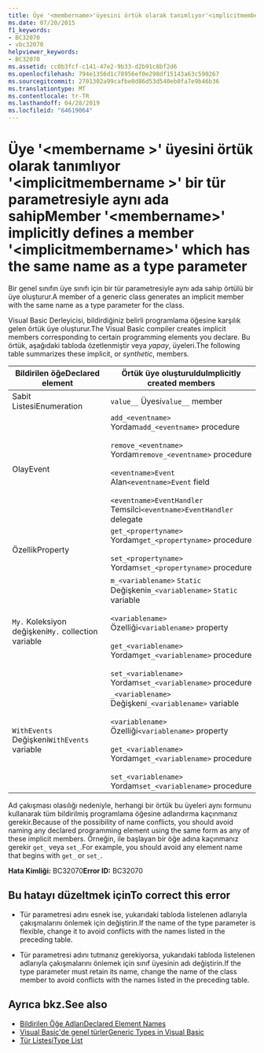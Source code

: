 ```yaml
---
title: Üye '<membername>'üyesini örtük olarak tanımlıyor'<implicitmembername>' bir tür parametresiyle aynı ada sahip
ms.date: 07/20/2015
f1_keywords:
- BC32070
- vbc32070
helpviewer_keywords:
- BC32070
ms.assetid: cc0b3fcf-c141-47e2-9b33-d2b91c8bf2d6
ms.openlocfilehash: 794e1356d1c78956ef0e298df15143a63c590267
ms.sourcegitcommit: 2701302a99cafbe0d86d53d540eb0fa7e9b46b36
ms.translationtype: MT
ms.contentlocale: tr-TR
ms.lasthandoff: 04/28/2019
ms.locfileid: "64619064"
---
```

# <a name="member-membername-implicitly-defines-a-member-implicitmembername-which-has-the-same-name-as-a-type-parameter"></a><span data-ttu-id="ff724-102">Üye '\<membername >' üyesini örtük olarak tanımlıyor '\<implicitmembername >' bir tür parametresiyle aynı ada sahip</span><span class="sxs-lookup"><span data-stu-id="ff724-102">Member '\<membername>' implicitly defines a member '\<implicitmembername>' which has the same name as a type parameter</span></span>
<span data-ttu-id="ff724-103">Bir genel sınıfın üye sınıfı için bir tür parametresiyle aynı ada sahip örtülü bir üye oluşturur.</span><span class="sxs-lookup"><span data-stu-id="ff724-103">A member of a generic class generates an implicit member with the same name as a type parameter for the class.</span></span>  
  
 <span data-ttu-id="ff724-104">Visual Basic Derleyicisi, bildirdiğiniz belirli programlama öğesine karşılık gelen örtük üye oluşturur.</span><span class="sxs-lookup"><span data-stu-id="ff724-104">The Visual Basic compiler creates implicit members corresponding to certain programming elements you declare.</span></span> <span data-ttu-id="ff724-105">Bu örtük, aşağıdaki tabloda özetlenmiştir veya *yapay*, üyeleri.</span><span class="sxs-lookup"><span data-stu-id="ff724-105">The following table summarizes these implicit, or *synthetic*, members.</span></span>  
  
|<span data-ttu-id="ff724-106">Bildirilen öğe</span><span class="sxs-lookup"><span data-stu-id="ff724-106">Declared element</span></span>|<span data-ttu-id="ff724-107">Örtük üye oluşturuldu</span><span class="sxs-lookup"><span data-stu-id="ff724-107">Implicitly created members</span></span>|  
|----------------------|--------------------------------|  
|<span data-ttu-id="ff724-108">Sabit Listesi</span><span class="sxs-lookup"><span data-stu-id="ff724-108">Enumeration</span></span>|<span data-ttu-id="ff724-109">`value__` Üyesi</span><span class="sxs-lookup"><span data-stu-id="ff724-109">`value__` member</span></span>|  
|<span data-ttu-id="ff724-110">Olay</span><span class="sxs-lookup"><span data-stu-id="ff724-110">Event</span></span>|<span data-ttu-id="ff724-111">`add_<eventname>` Yordam</span><span class="sxs-lookup"><span data-stu-id="ff724-111">`add_<eventname>` procedure</span></span><br /><br /> <span data-ttu-id="ff724-112">`remove_<eventname>` Yordam</span><span class="sxs-lookup"><span data-stu-id="ff724-112">`remove_<eventname>` procedure</span></span><br /><br /> <span data-ttu-id="ff724-113">`<eventname>Event` Alan</span><span class="sxs-lookup"><span data-stu-id="ff724-113">`<eventname>Event` field</span></span><br /><br /> <span data-ttu-id="ff724-114">`<eventname>EventHandler` Temsilci</span><span class="sxs-lookup"><span data-stu-id="ff724-114">`<eventname>EventHandler` delegate</span></span>|  
|<span data-ttu-id="ff724-115">Özellik</span><span class="sxs-lookup"><span data-stu-id="ff724-115">Property</span></span>|<span data-ttu-id="ff724-116">`get_<propertyname>` Yordam</span><span class="sxs-lookup"><span data-stu-id="ff724-116">`get_<propertyname>` procedure</span></span><br /><br /> <span data-ttu-id="ff724-117">`set_<propertyname>` Yordam</span><span class="sxs-lookup"><span data-stu-id="ff724-117">`set_<propertyname>` procedure</span></span>|  
|<span data-ttu-id="ff724-118">`My.` Koleksiyon değişkeni</span><span class="sxs-lookup"><span data-stu-id="ff724-118">`My.` collection variable</span></span>|<span data-ttu-id="ff724-119">`m_<variablename>` `Static` Değişkeni</span><span class="sxs-lookup"><span data-stu-id="ff724-119">`m_<variablename>` `Static` variable</span></span><br /><br /> <span data-ttu-id="ff724-120">`<variablename>` Özelliği</span><span class="sxs-lookup"><span data-stu-id="ff724-120">`<variablename>` property</span></span><br /><br /> <span data-ttu-id="ff724-121">`get_<variablename>` Yordam</span><span class="sxs-lookup"><span data-stu-id="ff724-121">`get_<variablename>` procedure</span></span><br /><br /> <span data-ttu-id="ff724-122">`set_<variablename>` Yordam</span><span class="sxs-lookup"><span data-stu-id="ff724-122">`set_<variablename>` procedure</span></span>|  
|<span data-ttu-id="ff724-123">`WithEvents` Değişkeni</span><span class="sxs-lookup"><span data-stu-id="ff724-123">`WithEvents` variable</span></span>|<span data-ttu-id="ff724-124">`_<variablename>` Değişkeni</span><span class="sxs-lookup"><span data-stu-id="ff724-124">`_<variablename>` variable</span></span><br /><br /> <span data-ttu-id="ff724-125">`<variablename>` Özelliği</span><span class="sxs-lookup"><span data-stu-id="ff724-125">`<variablename>` property</span></span><br /><br /> <span data-ttu-id="ff724-126">`get_<variablename>` Yordam</span><span class="sxs-lookup"><span data-stu-id="ff724-126">`get_<variablename>` procedure</span></span><br /><br /> <span data-ttu-id="ff724-127">`set_<variablename>` Yordam</span><span class="sxs-lookup"><span data-stu-id="ff724-127">`set_<variablename>` procedure</span></span>|  
  
 <span data-ttu-id="ff724-128">Ad çakışması olasılığı nedeniyle, herhangi bir örtük bu üyeleri aynı formunu kullanarak tüm bildirilmiş programlama öğesine adlandırma kaçınmanız gerekir.</span><span class="sxs-lookup"><span data-stu-id="ff724-128">Because of the possibility of name conflicts, you should avoid naming any declared programming element using the same form as any of these implicit members.</span></span> <span data-ttu-id="ff724-129">Örneğin, ile başlayan bir öğe adına kaçınmanız gerekir `get_` veya `set_`.</span><span class="sxs-lookup"><span data-stu-id="ff724-129">For example, you should avoid any element name that begins with `get_` or `set_`.</span></span>  
  
 <span data-ttu-id="ff724-130">**Hata Kimliği:** BC32070</span><span class="sxs-lookup"><span data-stu-id="ff724-130">**Error ID:** BC32070</span></span>  
  
## <a name="to-correct-this-error"></a><span data-ttu-id="ff724-131">Bu hatayı düzeltmek için</span><span class="sxs-lookup"><span data-stu-id="ff724-131">To correct this error</span></span>  
  
- <span data-ttu-id="ff724-132">Tür parametresi adını esnek ise, yukarıdaki tabloda listelenen adlarıyla çakışmalarını önlemek için değiştirin.</span><span class="sxs-lookup"><span data-stu-id="ff724-132">If the name of the type parameter is flexible, change it to avoid conflicts with the names listed in the preceding table.</span></span>  
  
- <span data-ttu-id="ff724-133">Tür parametresi adını tutmanız gerekiyorsa, yukarıdaki tabloda listelenen adlarıyla çakışmalarını önlemek için sınıf üyesinin adı değiştirin.</span><span class="sxs-lookup"><span data-stu-id="ff724-133">If the type parameter must retain its name, change the name of the class member to avoid conflicts with the names listed in the preceding table.</span></span>  
  
## <a name="see-also"></a><span data-ttu-id="ff724-134">Ayrıca bkz.</span><span class="sxs-lookup"><span data-stu-id="ff724-134">See also</span></span>

- [<span data-ttu-id="ff724-135">Bildirilen Öğe Adları</span><span class="sxs-lookup"><span data-stu-id="ff724-135">Declared Element Names</span></span>](../../visual-basic/programming-guide/language-features/declared-elements/declared-element-names.md)
- [<span data-ttu-id="ff724-136">Visual Basic'de genel türler</span><span class="sxs-lookup"><span data-stu-id="ff724-136">Generic Types in Visual Basic</span></span>](../../visual-basic/programming-guide/language-features/data-types/generic-types.md)
- [<span data-ttu-id="ff724-137">Tür Listesi</span><span class="sxs-lookup"><span data-stu-id="ff724-137">Type List</span></span>](../../visual-basic/language-reference/statements/type-list.md)
